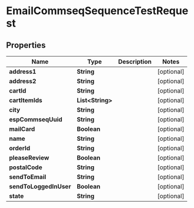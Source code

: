 
# EmailCommseqSequenceTestRequest

## Properties
Name | Type | Description | Notes
------------ | ------------- | ------------- | -------------
**address1** | **String** |  |  [optional]
**address2** | **String** |  |  [optional]
**cartId** | **String** |  |  [optional]
**cartItemIds** | **List&lt;String&gt;** |  |  [optional]
**city** | **String** |  |  [optional]
**espCommseqUuid** | **String** |  |  [optional]
**mailCard** | **Boolean** |  |  [optional]
**name** | **String** |  |  [optional]
**orderId** | **String** |  |  [optional]
**pleaseReview** | **Boolean** |  |  [optional]
**postalCode** | **String** |  |  [optional]
**sendToEmail** | **String** |  |  [optional]
**sendToLoggedInUser** | **Boolean** |  |  [optional]
**state** | **String** |  |  [optional]



